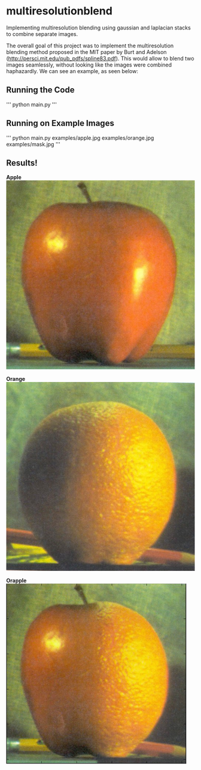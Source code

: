 # multiresolutionblend
Implementing multiresolution blending using gaussian and laplacian stacks to combine separate images. 

The overall goal of this project was to implement the multiresolution blending method proposed in the MIT paper by Burt and Adelson (http://persci.mit.edu/pub_pdfs/spline83.pdf). This would allow to blend two images seamlessly, without looking like the images were combined haphazardly. We can see an example, as seen below:

## Running the Code
'''
python main.py <image1> <image2> <mask>
'''

## Running on Example Images
'''
python main.py examples/apple.jpg examples/orange.jpg examples/mask.jpg
'''

## Results!
**Apple**
![ScreenShot](/examples/apple.jpg)

**Orange**
![ScreenShot](/examples/orange.jpg)

**Orapple**
![ScreenShot](/examples/orapple.png)